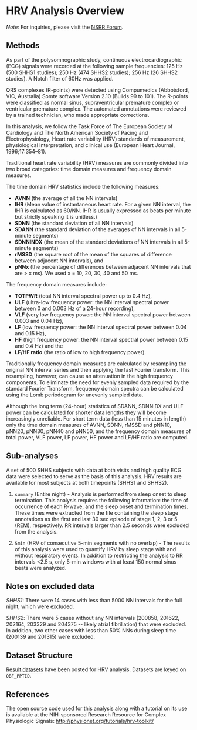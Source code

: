 # HRV Analysis Overview

*Note:* For inquiries, please visit the [NSRR Forum](https://sleepdata.org/forum).

## Methods

As part of the polysomnographic study, continuous electrocardiographic (ECG) signals were recorded at the following sample frequencies: 125 Hz (500 SHHS1 studies); 250 Hz (474 SHHS2 studies); 256 Hz (26 SHHS2 studies). A Notch filter of 60Hz was applied.

QRS complexes (R-points) were detected using Compumedics (Abbotsford, VIC, Australia) Somte software Version 2.10 (Builds 99 to 101). The R-points were classified as normal sinus, supraventricular premature complex or ventricular premature complex. The automated annotations were reviewed by a trained technician, who made appropriate corrections.

In this analysis, we follow the Task Force of The European Society of Cardiology and The North American Society of Pacing and Electrophysiology, Heart rate variability (HRV) standards of measurement, physiological interpretation, and clinical use (European Heart Journal, 1996;17:354–81).

Traditional heart rate variability (HRV) measures are commonly divided into two broad categories: time domain measures and frequency domain measures.

The time domain HRV statistics include the following measures:

- **AVNN** (the average of all the NN intervals)
- **IHR** (Mean value of instantaneous heart rate. For a given NN interval, the IHR is calculated as 60/NN. IHR is usually expressed as beats per minute but strictly speaking it is unitless.)
- **SDNN** (the standard deviation of all NN intervals)
- **SDANN** (the standard deviation of the averages of NN intervals in all 5-minute segments)
- **SDNNINDX** (the mean of the standard deviations of NN intervals in all 5-minute segments)
- **rMSSD** (the square root of the mean of the squares of difference between adjacent NN intervals), and
- **pNNx** (the percentage of differences between adjacent NN intervals that are > x ms). We used x = 10, 20, 30, 40 and 50 ms.

The frequency domain measures include:

- **TOTPWR** (total NN interval spectral power up to 0.4 Hz),
- **ULF** (ultra-low frequency power: the NN interval spectral power between 0 and 0.003 Hz of a 24-hour recording),
- **VLF** (very low frequency power: the NN interval spectral power between 0.003 and 0.04 Hz),
- **LF** (low frequency power: the NN interval spectral power between 0.04 and 0.15 Hz),
- **HF** (high frequency power: the NN interval spectral power between 0.15 and 0.4 Hz) and the
- **LF/HF ratio** (the ratio of low to high frequency power).

Traditionally frequency domain measures are calculated by resampling the original NN interval series and then applying the fast Fourier transform. This resampling, however, can cause an attenuation in the high frequency components. To eliminate the need for evenly sampled data required by the standard Fourier Transform, frequency domain spectra can be calculated using the Lomb periodogram for unevenly sampled data.

Although the long term (24-hour) statistics of SDANN, SDNNIDX and ULF power can be calculated for shorter data lengths they will become increasingly unreliable. For short term data (less than 15 minutes in length) only the time domain measures of AVNN, SDNN, rMSSD and pNN10, pNN20, pNN30, pNN40 and pNN50,  and the frequency domain measures of total power, VLF power, LF power, HF power and LF/HF ratio are computed.

## Sub-analyses

A set of 500 SHHS subjects with data at both visits and high quality ECG data were selected to serve as the basis of this analysis. HRV results are available for most subjects at both timepoints (SHHS1 and SHHS2).

1. `summary` (Entire night) - Analysis is performed from sleep onset to sleep termination. This analysis requires the following information: the time of occurrence of each R-wave, and the sleep onset and termination times. These times were extracted from the file containing the sleep stage annotations as the first and last 30 sec episode of stage 1, 2, 3 or 5 (REM), respectively. RR intervals larger than 2.5 seconds were excluded from the analysis.

2. `5min` (HRV of consecutive 5-min segments with no overlap) - The results of this analysis were used to quantify HRV by sleep stage with and without respiratory events.  In addition to restricting the analysis to RR intervals <2.5 s, only 5-min windows with at least 150 normal sinus beats were analyzed.

## Notes on excluded data

_SHHS1_: There were 14 cases with less than 5000 NN intervals for the full night, which were excluded.

_SHHS2_: There were 5 cases without any NN intervals (200858, 201622, 202164, 203329 and 204375 -- likely atrial fibrillation) that were excluded. In addition, two other cases with less than 50% NNs during sleep time (200139 and 201315) were excluded.

## Dataset Structure

[Result datasets](:files_path:/datasets/hrv-analysis) have been posted for HRV analysis. Datasets are keyed on `OBF_PPTID`.

## References

The open source code used for this analysis along with a tutorial on its use is available at the NIH-sponsored Research Resource for Complex Physiologic Signals: http://physionet.org/tutorials/hrv-toolkit/
